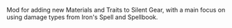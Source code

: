Mod for adding new Materials and Traits to Silent Gear, with a main focus on using damage types from Iron's Spell and Spellbook.

